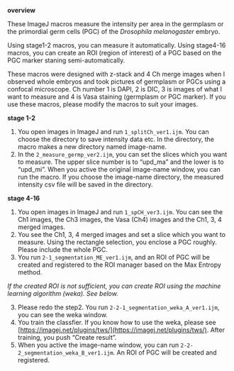 **overview**

These ImageJ macros measure the intensity per area in the germplasm or the primordial germ cells (PGC) of the _Drosophila melanogaster_ embryo. 

Using stage1-2 macros, you can measure it automatically. Using stage4-16 macros, you can create an ROI (region of interest) of a PGC based on the PGC marker staning semi-automatically. 

These macros were designed with z-stack and 4 Ch merge images when I observed whole embryos and took pictures of germplasm or PGCs using a confocal microscope. Ch number 1 is DAPI, 2 is DIC, 3 is images of what I want to measure and 4 is Vasa staining (germplasm or PGC marker). If you use these macros, please modify the macros to suit your images.

**stage 1-2**

1. You open images in ImageJ and run `1_splitCh_ver1.ijm`. You can choose the directory to save intensity data etc. In the directory, the macro makes a new directory named image-name. 
2. In the `2_measure_germp_ver2.ijm`, you can set the slices which you want to measure. The upper slice number is to “upd_ma” and the lower is to “upd_mi”. When you active the original image-name window, you can run the macro. If you choose the image-name directory, the measured intensity csv file will be saved in the directory. 

**stage 4-16**

1. You open images in ImageJ and run `1_spCH_ver3.ijm`. You can see the Ch1 images, the Ch3 images, the Vasa (Ch4) images and the Ch1, 3, 4 merged images. 
2. You see the Ch1, 3, 4 merged images and set a slice which you want to measure. Using the rectangle selection, you enclose a PGC roughly. Please include the whole PGC. 
3. You run `2-1_segmentation_ME_ver1.ijm`, and an ROI of PGC will be created and registered to the ROI manager based on the Max Entropy method. 

_If the created ROI is not sufficient, you can create ROI using the machine learning algorithm (weka). See below._

3. Please redo the step2. You run `2-2-1_segmentation_weka_A_ver1.ijm`, you can see the weka window. 
4. You train the classfier. If you know how to use the weka, please see [https://imagej.net/plugins/tws/](https://imagej.net/plugins/tws/). After training, you push “Create result”. 
5. When you active the image-name window, you can run `2-2-2_segmentation_weka_B_ver1.ijm`. An ROI of PGC will be created and registered. 

